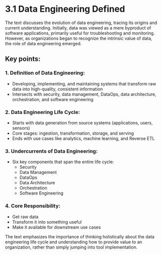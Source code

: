 # 3.1 Data Engineering Defined

The text discusses the evolution of data engineering, tracing its origins and current understanding. Initially, data was viewed as a mere byproduct of software applications, primarily useful for troubleshooting and monitoring. However, as organizations began to recognize the intrinsic value of data, the role of data engineering emerged.

## Key points:

### 1. Definition of Data Engineering:
* Developing, implementing, and maintaining systems that transform raw data into high-quality, consistent information
* Intersects with security, data management, DataOps, data architecture, orchestration, and software engineering

### 2. Data Engineering Life Cycle:
* Starts with data generation from source systems (applications, users, sensors)
* Core stages: ingestion, transformation, storage, and serving
* Ends with use cases like analytics, machine learning, and Reverse ETL

### 3. Undercurrents of Data Engineering:
* Six key components that span the entire life cycle:
  * Security
  * Data Management
  * DataOps
  * Data Architecture
  * Orchestration
  * Software Engineering

### 4. Core Responsibility:
* Get raw data
* Transform it into something useful
* Make it available for downstream use cases

The text emphasizes the importance of thinking holistically about the data engineering life cycle and understanding how to provide value to an organization, rather than simply jumping into tool implementation.
